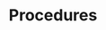 ---
title: Procedures
linkTitle: 運用手順
description: 運用手順ついて説明します。
cascade:
  type: docs
menu:
  main:
    weight: 50
    name: 運用手順
    pre: '<i class="fa-solid fa-gear"></i>'
---